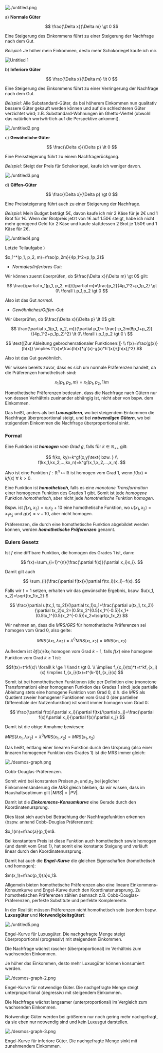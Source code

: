 
![./untitled.png](./untitled.png)

a) **Normale Güter**

$$
\frac{\Delta x}{\Delta m} \gt 0
$$

Eine Steigerung des Einkommens führt zu einer Steigerung der Nachfrage nach dem Gut.

*Beispiel*: Je höher mein Einkommen, desto mehr Schokoriegel kaufe ich mir.

![Untitled 1](./untitled1.png)

b) **Inferiore Güter**

$$
\frac{\Delta x}{\Delta m} \lt 0
$$

Eine Steigerung des Einkommens führt zu einer Verringerung der Nachfrage nach dem Gut.

*Beispiel:* Alle Substandard-Güter, da bei höherem Einkommen nun qualitativ bessere Güter gekauft werden können und auf die schlechteren Güter verzichtet wird; z.B. Substandard-Wohnungen im Ghetto-Viertel (obwohl das natürlich wortwörtlich auf die Perspektive ankommt).

![./untitled2.png](./untitled2.png)

c) **Gewöhnliche Güter**

$$
\frac{\Delta x}{\Delta p} \lt 0
$$

Eine Preissteigerung führt zu einem Nachfragerückgang. 

*Beispiel*: Steigt der Preis für Schokoriegel, kaufe ich weniger davon.

![./untitled3.png](./untitled3.png)

d) **Giffen-Güter**

$$
\frac{\Delta x}{\Delta p} \gt 0
$$

Eine Preissteigerung führt auch zu einer Steigerung der Nachfrage.

*Beispiel*: Mein Budget beträgt 5€, davon kaufe ich mir 2 Käse für je 2€ und 1 Brot für 1€. Wenn der Brotpreis jetzt von 1€ auf 1.50€ steigt, habe ich nicht mehr genügend Geld für 2 Käse und kaufe stattdessen 2 Brot je 1.50€ und 1 Käse für 2€.

![./untitled4.png](./untitled4.png)

Letzte Teilaufgabe )

$x_1^*(p_1, p_2, m)=\frac{p_2m}{4p_1^2+p_1p_2}$

- *Normales/inferiores Gut*:

Wir können zuerst überprüfen, ob $\frac{\Delta x}{\Delta m} \gt 0$ gilt:

$$
\frac{\partial x_1(p_1, p_2, m)}{\partial m}=\frac{p_2}{4p_1^2+p_1p_2} \gt 0\ \forall \  p_1,p_2 \gt 0
$$

Also ist das Gut *normal*.

- *Gewöhnliches/Giffen-Gut*:

Wir überprüfen, ob $\frac{\Delta x}{\Delta p} \lt 0$ gilt:

$$
\frac{\partial x_1(p_1, p_2, m)}{\partial p_1}=
\frac{-p_2m(8p_1+p_2)}{(4p_1^2+p_1p_2)^2} \lt 0\ \forall \  p_1,p_2 \gt 0 \ 
$$

$$
\text{[Zur Ableitung gebrochenrationaler Funktionen:]}
\\
f(x)=\frac{g(x)}{h(x)} \implies f'(x)=\frac{h(x)*g'(x)-g(x)*h'(x)}{[h(x)]^2}
$$

Also ist das Gut gewöhnlich.

Wir wissen bereits zuvor, dass es sich um normale Präferenzen handelt, da die Präferenzen homothetisch sind:

$$x_1(p_1,p_2,m)=x_1(p_1,p_2,1)m$$

Homothetische Präferenzen bedeuten, dass die Nachfrage nach Gütern nur von dessen Verhältnis zueinander abhängig ist, nicht aber von bspw. dem Einkommen. 

Das heißt, anders als bei ***Luxusgütern***, wo bei steigendem Einkommen die Nachfrage überproportional steigt, und bei ***notwendigen Gütern***, wo bei steigendem Einkommen die Nachfrage überproportional sinkt.

### Formal

Eine Funktion ist ***homogen** vom Grad g*, falls für $k \in \mathbb{R}_{++}$ gilt:

$$
f(kx, ky)=k^gf(x,y)\text{ bzw. }
\\
f(kx_1,kx_2,...,kx_n)=k^gf(x_1,x_2,...,x_n).
$$

Also ist eine Funktion $f:\mathbb{R}^n\mapsto\mathbb{R}$ ist homogen vom Grad 1, wenn $f(kx)=kf(x)\ \forall\ k \gt 0.$

Eine Funktion ist ***homothetisch***, falls es eine *monotone Transformation* einer homogenen Funktion des Grades 1 gibt. Somit ist jede *homogene* Funktion *homothetisch*, aber nicht jede *homothetische* Funktion *homogen*.

Bspw. ist $f(x_1, x_2)=x_1x_2+10$ eine homothetische Funktion, wo $u(x_1, x_2)=x_1x_2$ und $g(v)=v+10$, aber nicht homogen.

Präferenzen, die durch eine homothetische Funktion abgebildet werden können, werden ***homothetische Präferenzen*** genannt.

### Eulers Gesetz

Ist $f$ eine diff'bare Funktion, die homogen des Grades 1 ist, dann:

$$
f(x)=\sum_{i=1}^{n}{\frac{\partial f(x)}{\partial x_i}x_i}.
$$

Damit gilt auch 

$$
\sum_{i}{\frac{\partial f(tx)}{\partial f(tx_i)}x_i}=f(x).
$$

Falls wir $t=1$ setzen, erhalten wir das gewünschte Ergebnis, bspw. $u(x_1, x_2)=\sqrt{tx_1tx_2}:$

$$
\frac{\partial u(tx_1, tx_2)}{\partial tx_1}x_1+\frac{\partial u(tx_1, tx_2)}{\partial tx_2}x_2=(0.5tx_2^{0.5}x_1^{-0.5})x_1+(0.5tx_1^{0.5}x_2^{-0.5})x_2=t\sqrt{x_1x_2}
$$

Wir nehmen an, dass die *MRS/GRS* für homothetische Präferenzen sei homogen vom Grad 0, also gelte:

$$
MRS(\lambda x_1, \lambda x_2)=\lambda^0MRS(x_1, x_2)=MRS(x_1,x_2)
$$

Außerdem ist $\partial f(x)/\partial x_i$ homogen vom Grad $k-1$, falls $f(x)$ eine homogene Funktion vom Grad $k \geq 1$ ist:

$$f(tx)=t^kf(x)\ \forall\ k \ge 1 \land t \gt 0.
\\
\implies f_{x_i}(tx)*t=t^kf_{x_i}(x)
\implies f_{x_i}(tx)=t^{k-1}f_{x_i}(x)
$$

Somit ist bei homothetischen Funktionen (die per Definition eine (monotone Transformation) einer homogenen Funktion des Grades 1 sind) jede partielle Ableitung stets eine homogene Funktion vom Grad 0, d.h. die *MRS* als Quotient zweier homogener Funktionen vom Grad 0 (der partiellen Differentiale der Nutzenfunktion) ist somit immer homogen vom Grad 0:

$$
\frac{\partial f(tx)/\partial x_i}{\partial f(tx)/\partial x_j}=\frac{\partial f(x)/\partial x_i}{\partial f(x)/\partial x_j}
$$

Damit ist die obige Annahme bewiesen:

$MRS(\lambda x_1, \lambda x_2)=\lambda^0MRS(x_1, x_2)=MRS(x_1,x_2)$

Das heißt, entlang einer linearen Funktion durch den Ursprung (also einer linearen homogenen Funktion des Grades 1) ist die MRS immer gleich: 

![./desmos-graph.png](./desmos-graph.png)

Cobb-Douglas-Präferenzen.

Somit wird bei konstanten Preisen $p_1$ und $p_2$ bei jeglicher Einkommensänderung die *MRS* gleich bleiben, da wir wissen, dass im Haushaltsoptimum gilt $|MRS|=|PV|$.

Damit ist die ***Einkommens-Konsumkurve*** eine Gerade durch den Koordinatenursprung.

Dies lässt sich auch bei Betrachtung der Nachfragefunktion erkennen (bspw. anhand Cobb-Douglas Präferenzen):

$x_1(m)=\frac{a}{p_1}m$. 

Bei konstantem Preis ist diese Funktion auch homothetisch sowie homogen (und damit vom Grad 1), hat somit eine konstante Steigung und verläuft linear durch den Koordinatenursprung.

Damit hat auch die ***Engel-Kurve*** die gleichen Eigenschaften (homothetisch und homogen):

$m(x_1)=\frac{p_1}{a}x_1$.

Allgemein bieten homothetische Präferenzen also eine lineare Einkommens-Konsumkurve und Engel-Kurve durch den Koordinatenursprung. Zu homothetischen Präferenzen zählen demnach z.B. Cobb-Douglas-Präferenzen, perfekte Substitute und perfekte Komplemente. 

In der Realität müssen Präferenzen nicht homothetisch sein (sondern bspw. **Luxusgüter** und **Notwendigkeitsgüter**):

![./untitled5.png](./untitled5.png)

Engel-Kurve für Luxusgüter. Die nachgefragte Menge steigt überproportional (progressiv) mit steigendem Einkommen. 

Die Nachfrage wächst rascher (überproportional) im Verhältnis zum wachsenden Einkommen.

Je höher das Einkommen, desto mehr Luxusgüter können konsumiert werden.

![./desmos-graph-2.png](./desmos-graph-2.png)

Engel-Kurve für notwendige Güter. Die nachgefragte Menge steigt unterproportional (degressiv) mit steigendem Einkommen.

Die Nachfrage wächst langsamer (unterproportional) im Vergleich zum wachsenden Einkommen.

Notwendige Güter werden bei größerem nur noch gering mehr nachgefragt, da sie eben nur notwendig sind und kein Luxusgut darstellen.

![./desmos-graph-3.png](./desmos-graph-3.png)

Engel-Kurve für inferiore Güter. Die nachgefragte Menge sinkt mit zunehmendem Einkommen.
